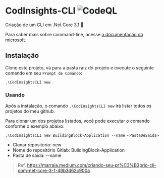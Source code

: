 # CodInsights-CLI ![CodeQL](https://github.com/RDPodcasting/command-line-api/workflows/CodeQL/badge.svg)
Criação de um CLI em .Net Core 3.1 🚀

Para saber mais sobre command-line, acesse [a documentação da microsoft](https://github.com/dotnet/command-line-api).

## Instalação
Clone este projeto, vá para a pasta raiz do projeto e execute o seguinte comando em seu `Prompt de Comando`:

```
.\CodInsightsCLI new 
```
### Usando
Após a instalação, o comando `.\CodInsightsCLI new` irá listar todos os projetos do meu github.

Para clonar um dos projetos listados, você pode executar o comando conforme o exemplo abaixo:
```
.\CodInsightsCLI new BuildingBlock-Application --name <PastaDeSaida>
```
* Clonar repositorio: new
* Nome do repositório Gitlab: BuildingBlock-Application
* Pasta de saída: --name

> Ref. https://marraia.medium.com/criando-seu-pr%C3%B3prio-cli-com-net-core-3-1-49b3d62c900a
